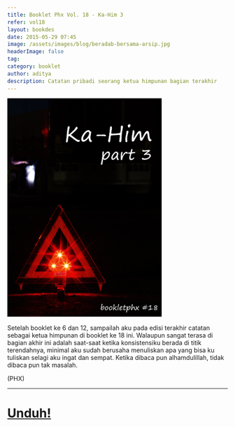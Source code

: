 ```yaml
---
title: Booklet Phx Vol. 18 - Ka-Him 3
refer: vol18
layout: bookdes
date: 2015-05-29 07:45
image: /assets/images/blog/beradab-bersama-arsip.jpg
headerImage: false
tag:
category: booklet
author: aditya
description: Catatan pribadi seorang ketua himpunan bagian terakhir
---
```


<img class="image" src="/assets/images/cover/booklet18.jpg" alt="__" height="500px">

Setelah booklet ke 6 dan 12, sampailah aku pada edisi terakhir catatan sebagai ketua himpunan di booklet ke 18 ini. Walaupun sangat terasa di bagian akhir ini adalah saat-saat ketika konsistensiku berada di titik terendahnya, minimal aku sudah berusaha menuliskan apa yang bisa ku tuliskan selagi aku ingat dan sempat. Ketika dibaca pun alhamdulillah, tidak dibaca pun tak masalah.

(PHX)

***

# [Unduh!][akses]

[akses]: https://issuu.com/Aditya-FiniarelPhoenix/docs/_18_ka-him